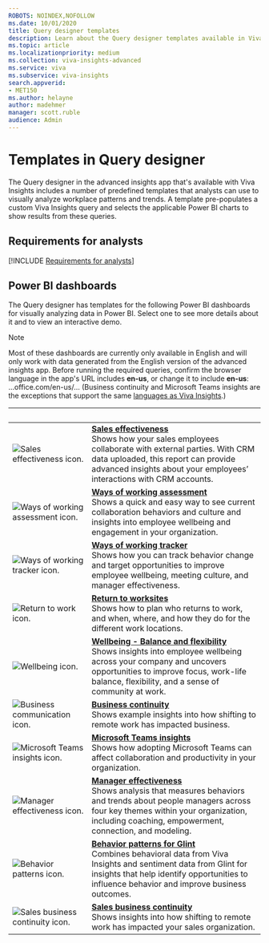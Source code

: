 ```yaml
---
ROBOTS: NOINDEX,NOFOLLOW
ms.date: 10/01/2020
title: Query designer templates
description: Learn about the Query designer templates available in Viva Insights that you can use to run a query, export its results, and visualize them in Power BI
ms.topic: article
ms.localizationpriority: medium
ms.collection: viva-insights-advanced 
ms.service: viva 
ms.subservice: viva-insights 
search.appverid: 
- MET150 
ms.author: helayne
author: madehmer
manager: scott.ruble
audience: Admin
---
```


# Templates in Query designer

The Query designer in the advanced insights app that's available with Viva Insights includes a number of predefined templates that analysts can use to visually analyze workplace patterns and trends. A template pre-populates a custom Viva Insights query and selects the applicable Power BI charts to show results from these queries.

## Requirements for analysts

[!INCLUDE [Requirements for analysts](../includes/analyst-requirements.md)]

## Power BI dashboards

The Query designer has templates for the following Power BI dashboards for visually analyzing data in Power BI. Select one to see more details about it and to view an interactive demo.

>[!Note]
>Most of these dashboards are currently only available in English and will only work with data generated from the English version of the advanced insights app. Before running the required queries, confirm the browser language in the app's URL includes **en-us**, or change it to include **en-us**: ...office.com/en-us/... (Business continuity and Microsoft Teams insights are the exceptions that support the same [languages as Viva Insights](../overview/supported-languages.md#supported-languages).)

| &nbsp; | &nbsp; |
|------|-------|
|![Sales effectiveness icon.](../images/wpa/playbooks/manage-connectedness-32x32.svg) |[**Sales effectiveness**](/viva/insights/tutorials/power-bi-sales?toc=/viva/insights/use/toc.json&bc=/viva/insights/breadcrumb/toc.json) <br> Shows how your sales employees collaborate with external parties. With CRM data uploaded, this report can provide advanced insights about your employees’ interactions with CRM accounts. |
|![Ways of working assessment icon.](../images/wpa/playbooks/wellbeing-64x64.svg) |[**Ways of working assessment**](/viva/insights/tutorials/power-bi-collab-assess?toc=/viva/insights/use/toc.json&bc=/viva/insights/breadcrumb/toc.json) <br>Shows a quick and easy way to see current collaboration behaviors and culture and insights into employee wellbeing and engagement in your organization. |
|![Ways of working tracker icon.](../images/wpa/playbooks/efficient-communications-32x32.svg) |[**Ways of working tracker**](/viva/insights/tutorials/power-bi-collab-track?toc=/viva/insights/use/toc.json&bc=/viva/insights/breadcrumb/toc.json) <br>Shows how you can track behavior change and target opportunities to improve employee wellbeing, meeting culture, and manager effectiveness. |
|![Return to work icon.](../images/wpa/playbooks/meetings-32x32.svg) |[**Return to worksites**](/viva/insights/tutorials/power-bi-return-tw?toc=/viva/insights/use/toc.json&bc=/viva/insights/breadcrumb/toc.json) <br>Shows how to plan who returns to work, and when, where, and how they do for the different work locations. |
|![Wellbeing icon.](../images/wpa/playbooks/wellbeing-64x64.svg) |[**Wellbeing - Balance and flexibility**](/viva/insights/tutorials/power-bi-wellbeing?toc=/viva/insights/use/toc.json&bc=/viva/insights/breadcrumb/toc.json) <br>Shows insights into employee wellbeing across your company and uncovers opportunities to improve focus, work-life balance, flexibility, and a sense of community at work. |
|![Business communication icon.](../images/wpa/playbooks/focus-64x64.svg) |[**Business continuity**](/viva/insights/tutorials/power-bi-bc?toc=/viva/insights/use/toc.json&bc=/viva/insights/breadcrumb/toc.json)<br>Shows example insights into how shifting to remote work has impacted business. |
|![Microsoft Teams insights icon.](../images/wpa/playbooks/cross-group-collab-32x32.svg) |[**Microsoft Teams insights**](/viva/insights/tutorials/power-bi-teams?toc=/viva/insights/use/toc.json&bc=/viva/insights/breadcrumb/toc.json) <br>Shows how adopting Microsoft Teams can affect collaboration and productivity in your organization. |
|![Manager effectiveness icon.](../images/wpa/playbooks/manager-coaching-32x32.svg) |[**Manager effectiveness**](/viva/insights/tutorials/power-bi-manager?toc=/viva/insights/use/toc.json&bc=/viva/insights/breadcrumb/toc.json) <br>Shows analysis that measures behaviors and trends about people managers across four key themes within your organization, including coaching, empowerment, connection, and modeling. |
|![Behavior patterns icon.](../images/wpa/playbooks/influencer-32x32.svg) |[**Behavior patterns for Glint**](/viva/insights/tutorials/power-bi-glint-2?toc=/viva/insights/use/toc.json&bc=/viva/insights/breadcrumb/toc.json) <br>Combines behavioral data from Viva Insights and sentiment data from Glint for insights that help identify opportunities to influence behavior and improve business outcomes. |
|![Sales business continuity icon.](../images/wpa/playbooks/manage-connectedness-32x32.svg) |[**Sales business continuity**](/viva/insights/tutorials/pbi-bc-sales?toc=/viva/insights/use/toc.json&bc=/viva/insights/breadcrumb/toc.json) <br>Shows insights into how shifting to remote work has impacted your sales organization. |

